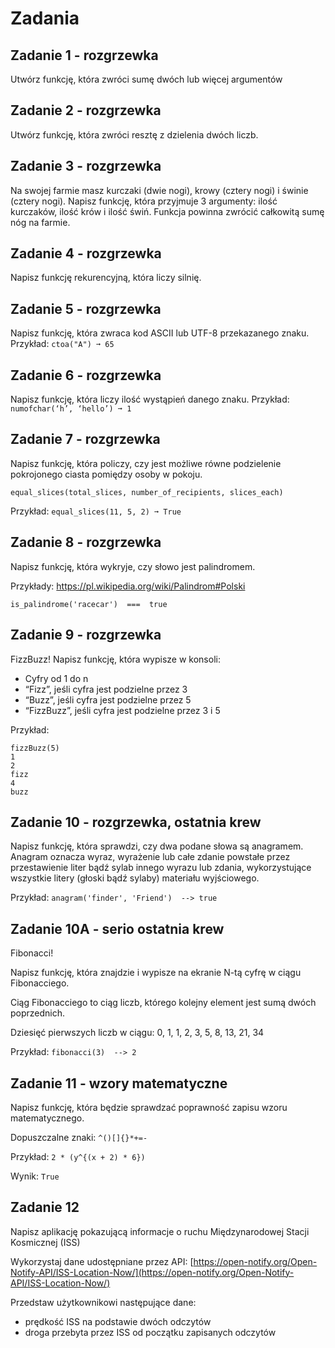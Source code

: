 # Zadania

## Zadanie 1 - rozgrzewka

Utwórz funkcję, która zwróci sumę dwóch lub więcej argumentów

## Zadanie 2 - rozgrzewka

Utwórz funkcję, która zwróci resztę z dzielenia dwóch liczb.

## Zadanie 3 - rozgrzewka

Na swojej farmie masz kurczaki (dwie nogi), krowy (cztery nogi) i świnie (cztery nogi).
Napisz funkcję, która przyjmuje 3 argumenty: ilość kurczaków, ilość krów i ilość świń. Funkcja powinna zwrócić całkowitą sumę nóg na farmie.

## Zadanie 4 - rozgrzewka

Napisz funkcję rekurencyjną, która liczy silnię.

## Zadanie 5 - rozgrzewka

Napisz funkcję, która zwraca kod ASCII lub UTF-8 przekazanego znaku.
Przykład: `ctoa("A") ➞ 65`

## Zadanie 6 - rozgrzewka

Napisz funkcję, która liczy ilość wystąpień danego znaku.
Przykład: `numofchar(‘h’, ‘hello’) ➞ 1`

## Zadanie 7 - rozgrzewka

Napisz funkcję, która policzy, czy jest możliwe równe podzielenie pokrojonego ciasta pomiędzy osoby w pokoju.

`equal_slices(total_slices, number_of_recipients, slices_each)`

Przykład: `equal_slices(11, 5, 2) ➞ True`

## Zadanie 8 - rozgrzewka

Napisz funkcję, która wykryje, czy słowo jest palindromem.

Przykłady: https://pl.wikipedia.org/wiki/Palindrom#Polski

`is_palindrome('racecar')  ===  true`

## Zadanie 9 - rozgrzewka

FizzBuzz!
Napisz funkcję, która wypisze w konsoli:
* Cyfry od 1 do n
* “Fizz”, jeśli cyfra jest podzielne przez 3
* “Buzz”, jeśli cyfra jest podzielne przez 5
* “FizzBuzz”, jeśli cyfra jest podzielne przez 3 i 5

Przykład:

```
fizzBuzz(5)
1
2
fizz
4
buzz
```

## Zadanie 10 - rozgrzewka, ostatnia krew

Napisz funkcję, która sprawdzi, czy dwa podane słowa są anagramem.
Anagram oznacza wyraz, wyrażenie lub całe zdanie powstałe przez przestawienie liter bądź sylab innego wyrazu lub zdania, wykorzystujące wszystkie litery (głoski bądź sylaby) materiału wyjściowego.

Przykład: `anagram('finder', 'Friend')  --> true`

## Zadanie 10A - serio ostatnia krew

Fibonacci!

Napisz funkcję, która znajdzie i wypisze na ekranie N-tą cyfrę w ciągu Fibonacciego.

Ciąg Fibonacciego to ciąg liczb, którego kolejny element jest sumą dwóch poprzednich.

Dziesięć pierwszych liczb w ciągu: 0, 1, 1, 2, 3, 5, 8, 13, 21, 34

Przykład: `fibonacci(3)  --> 2`

## Zadanie 11 - wzory matematyczne

Napisz funkcję, która będzie sprawdzać poprawność zapisu wzoru matematycznego.

Dopuszczalne znaki: `^()[]{}*+=-`

Przykład: `2 * (y^{(x + 2) * 6})`

Wynik: `True`

## Zadanie 12

Napisz aplikację pokazującą informacje o ruchu Międzynarodowej Stacji Kosmicznej (ISS)

Wykorzystaj dane udostępniane przez API: [https://open-notify.org/Open-Notify-API/ISS-Location-Now/](https://open-notify.org/Open-Notify-API/ISS-Location-Now/)

Przedstaw użytkownikowi następujące dane:
* prędkość ISS na podstawie dwóch odczytów
* droga przebyta przez ISS od początku zapisanych odczytów

